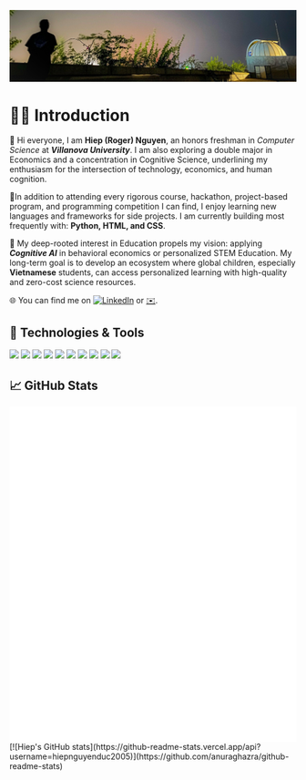 [![Header](https://github.com/hiepnguyenduc2005/hiepnguyenduc2005/blob/main/profile.jpg "Header")](https://hiepnguyenduc2005.github.io/)

# 👨‍🎓 Introduction
👋 Hi everyone, I am **Hiep (Roger) Nguyen**, an honors freshman in *Computer Science* at  ***Villanova University***. I am also exploring a double major in Economics and a concentration in Cognitive Science, underlining my enthusiasm for the intersection of technology, economics, and human cognition.

🌱In addition to attending every rigorous course, hackathon, project-based program, and programming competition I can find, I enjoy learning new languages and frameworks for side projects. I am currently building most frequently with: **Python, HTML, and CSS**. 

💞️ My deep-rooted interest in Education propels my vision: applying ***Cognitive AI*** in behavioral economics or personalized STEM Education. My long-term goal is to develop an ecosystem where global children, especially **Vietnamese** students, can access personalized learning with high-quality and zero-cost science resources.

🌐 You can find me on [![LinkedIn][1.1]][1] or [✉️](mailto:hiepnguyenduc2005@gmail.com).

## 🔧 Technologies & Tools
![](https://img.shields.io/badge/OS-Window-informational?style=flat&logo=windows&logoColor=white&color=2bbc8a)
![](https://img.shields.io/badge/Editor-VSCode-informational?style=flat&logo=visualstudiocode&logoColor=white&color=2bbc8a)
![](https://img.shields.io/badge/Editor-Jupyter-informational?style=flat&logo=jupyter&logoColor=white&color=2bbc8a)
![](https://img.shields.io/badge/Code-Python-informational?style=flat&logo=python&logoColor=white&color=2bbc8a)
![](https://img.shields.io/badge/Code-HTML-informational?style=flat&logo=html5&logoColor=white&color=2bbc8a)
![](https://img.shields.io/badge/Code-CSS-informational?style=flat&logo=css3&logoColor=white&color=2bbc8a)
![](https://img.shields.io/badge/Code-JavaScript-informational?style=flat&logo=javascript&logoColor=white&color=2bbc8a)
![](https://img.shields.io/badge/Code-Kotlin-informational?style=flat&logo=kotlin&logoColor=white&color=2bbc8a)
![](https://img.shields.io/badge/Tools-SQLite-informational?style=flat&logo=sqlite&logoColor=white&color=2bbc8a)
![](https://img.shields.io/badge/Tools-Flask-informational?style=flat&logo=flask&logoColor=white&color=2bbc8a)

## 📈 GitHub Stats
<a href="https://github.com/hiepnguyenduc2005/hiepnguyenduc2005/">
  <img align="center" src="https://github.com/hiepnguyenduc2005/github-stats/blob/master/generated/overview.svg#gh-dark-mode-only" alt="Roger's GitHub Stats"/>
</a>
<a href="https://github.com/hiepnguyenduc2005/hiepnguyenduc2005/">
  <img align="center" src="https://github.com/hiepnguyenduc2005/github-stats/blob/master/generated/languages.svg#gh-dark-mode-only" alt="Roger's GitHub Stats" />
</a>
[![Hiep's GitHub stats](https://github-readme-stats.vercel.app/api?username=hiepnguyenduc2005)](https://github.com/anuraghazra/github-readme-stats)

<!-- links to social media icons -->

[1.1]: https://raw.githubusercontent.com/MartinHeinz/MartinHeinz/master/linkedin-3-16.png

<!-- links to your social media accounts -->

[1]: https://www.linkedin.com/in/hiepnguyen-ams/


<!---
hiepnguyenduc2005/hiepnguyenduc2005 is a ✨ special ✨ repository because its `README.md` (this file) appears on your GitHub profile.
You can click the Preview link to take a look at your changes.
--->
